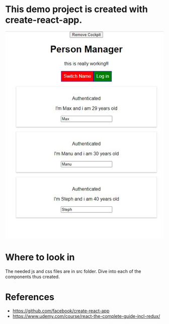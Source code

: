 # This demo project is created with create-react-app.

![alt text](https://github.com/AjayanN/ReactNew/blob/master/reactdemo.jpg)


# Where to look in
The needed js and css files are in src folder. Dive into each of the components thus created.

# References
- https://github.com/facebook/create-react-app
- https://www.udemy.com/course/react-the-complete-guide-incl-redux/

